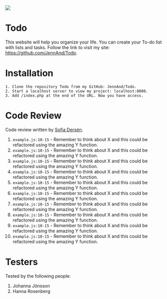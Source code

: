<img src="https://media.giphy.com/media/3o6MbhbYBsqTrbP2qQ/giphy.gif">

# Todo

This website will help you organize your life. You can create your To-do list with lists and tasks.
Follow the link to visit my site: https://github.com/JennAnd/Todo.

# Installation

    1. Clone the repository Todo from my GitHub: JennAnd/Todo.
    2. Start a localhost server to view my project: localhost:8000.
    3. Add /index.php at the end of the URL. Now you have access.


# Code Review

Code review written by [Sofia Dersén](https://github.com/username).

1. `example.js:10-15` - Remember to think about X and this could be refactored using the amazing Y function.
2. `example.js:10-15` - Remember to think about X and this could be refactored using the amazing Y function.
3. `example.js:10-15` - Remember to think about X and this could be refactored using the amazing Y function.
4. `example.js:10-15` - Remember to think about X and this could be refactored using the amazing Y function.
5. `example.js:10-15` - Remember to think about X and this could be refactored using the amazing Y function.
6. `example.js:10-15` - Remember to think about X and this could be refactored using the amazing Y function.
7. `example.js:10-15` - Remember to think about X and this could be refactored using the amazing Y function.
8. `example.js:10-15` - Remember to think about X and this could be refactored using the amazing Y function.
9. `example.js:10-15` - Remember to think about X and this could be refactored using the amazing Y function.
10. `example.js:10-15` - Remember to think about X and this could be refactored using the amazing Y function.

# Testers

Tested by the following people:

1. Johanna Jönsson
2. Hanna Rosenberg
